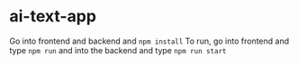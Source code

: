 # ai-text-app
Go into frontend and backend and `npm install`
To run, go into frontend and type `npm run` and into the backend and type `npm run start`
